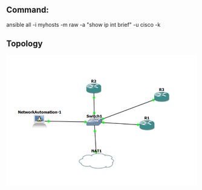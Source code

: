 ## Command:
ansible all -i myhosts -m raw -a "show ip int brief" -u cisco -k

## Topology
![Topology](topology.png "Topology")